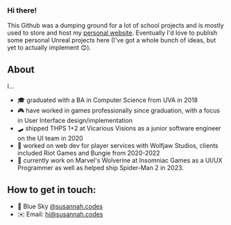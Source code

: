 ### Hi there!

This Github was a dumping ground for a lot of school projects and is mostly used to store and host my [personal website](http://susannah.codes). Eventually I'd love to publish some personal Unreal projects here (I've got a whole bunch of ideas, but yet to actually implement 😊). 

## About
I...
- 🎓 graduated with a BA in Computer Science from UVA in 2018
- 🎮 have worked in games professionally since graduation, with a focus in User Interface design/implementation
- 🛹 shipped THPS 1+2 at Vicarious Visions as a junior software engineer on the UI team in 2020
- 🐺 worked on web dev for player services with Wolfjaw Studios, clients included Riot Games and Bungie from 2020-2022
- 🌙 currently work on Marvel's Wolverine at Insomniac Games as a UI/UX Programmer as well as helped ship Spider-Man 2 in 2023.

## How to get in touch:
- 🦋 Blue Sky [@susannah.codes](https://bsky.app/profile/susannah.codes)
- ✉️ Email: hi@susannah.codes
